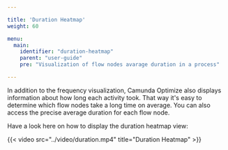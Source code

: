 ```yaml
---

title: 'Duration Heatmap'
weight: 60

menu:
  main:
    identifier: "duration-heatmap"
    parent: "user-guide"
    pre: "Visualization of flow nodes avarage duration in a process"

---
```


In addition to the frequency visualization, Camunda Optimize also displays information about how long each activity took. That way it's easy to determine which flow nodes take a long time on average. You can also access the precise average duration for each flow node.

Have a look here on how to display the duration heatmap view:

{{< video src="../video/duration.mp4" title="Duration Heatmap" >}}

